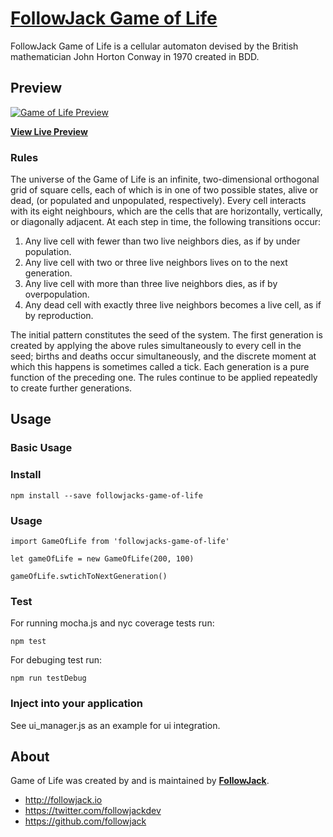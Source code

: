 # [FollowJack Game of Life](https://followjack.io/game_of_life)

FollowJack Game of Life is a cellular automaton devised by the British mathematician John Horton Conway in 1970 created in BDD.

## Preview

[![Game of Life Preview](https://github.com/FollowJack/bootcamp/tree/master/game_of_life/docs/game_of_life.png)](http://followjack.io/game_of_life)

**[View Live Preview](http://followjack.io/game_of_life)**


### Rules

The universe of the Game of Life is an infinite, two-dimensional orthogonal grid of square cells, each of which is in one of two possible states, alive or dead, (or populated and unpopulated, respectively). Every cell interacts with its eight neighbours, which are the cells that are horizontally, vertically, or diagonally adjacent. At each step in time, the following transitions occur:   

1. Any live cell with fewer than two live neighbors dies, as if by under population.
2. Any live cell with two or three live neighbors lives on to the next generation.
3. Any live cell with more than three live neighbors dies, as if by overpopulation.
4. Any dead cell with exactly three live neighbors becomes a live cell, as if by reproduction.

The initial pattern constitutes the seed of the system. The first generation is created by applying the above rules simultaneously to every cell in the seed; births and deaths occur simultaneously, and the discrete moment at which this happens is sometimes called a tick. Each generation is a pure function of the preceding one. The rules continue to be applied repeatedly to create further generations.

## Usage

### Basic Usage

### Install

 `npm install --save followjacks-game-of-life`
 
### Usage

```
import GameOfLife from 'followjacks-game-of-life'   

let gameOfLife = new GameOfLife(200, 100)   

gameOfLife.swtichToNextGeneration()   
```

### Test

For running mocha.js and nyc coverage tests run:   

 `npm test`

For debuging test run:

 `npm run testDebug`

### Inject into your application

See ui_manager.js as an example for ui integration.


## About

Game of Life was created by and is maintained by **[FollowJack](http://followjack.io/)**.

* http://followjack.io
* https://twitter.com/followjackdev
* https://github.com/followjack
